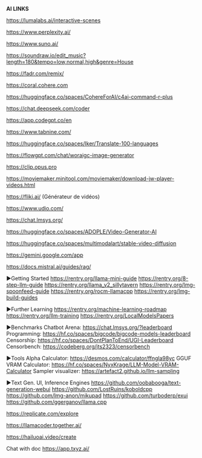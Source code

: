 **AI LINKS**

https://lumalabs.ai/interactive-scenes

https://www.perplexity.ai/

https://www.suno.ai/

https://soundraw.io/edit_music?length=180&tempo=low,normal,high&genre=House

https://fadr.com/remix/

https://coral.cohere.com

https://huggingface.co/spaces/CohereForAI/c4ai-command-r-plus

https://chat.deepseek.com/coder

https://app.codegpt.co/en

https://www.tabnine.com/

https://huggingface.co/spaces/Iker/Translate-100-languages

https://flowgpt.com/chat/woraigc-image-generator

https://clip.opus.pro

https://moviemaker.minitool.com/moviemaker/download-jw-player-videos.html

https://fliki.ai/ (Générateur de vidéos)

https://www.udio.com/

https://chat.lmsys.org/

https://huggingface.co/spaces/ADOPLE/Video-Generator-AI

https://huggingface.co/spaces/multimodalart/stable-video-diffusion

https://gemini.google.com/app 

https://docs.mistral.ai/guides/rag/

►Getting Started
https://rentry.org/llama-mini-guide
https://rentry.org/8-step-llm-guide
https://rentry.org/llama_v2_sillytavern
https://rentry.org/lmg-spoonfeed-guide
https://rentry.org/rocm-llamacpp
https://rentry.org/lmg-build-guides

►Further Learning
https://rentry.org/machine-learning-roadmap
https://rentry.org/llm-training
https://rentry.org/LocalModelsPapers

►Benchmarks
Chatbot Arena: https://chat.lmsys.org/?leaderboard
Programming: https://hf.co/spaces/bigcode/bigcode-models-leaderboard
Censorship: https://hf.co/spaces/DontPlanToEnd/UGI-Leaderboard
Censorbench: https://codeberg.org/jts2323/censorbench

►Tools
Alpha Calculator: https://desmos.com/calculator/ffngla98yc
GGUF VRAM Calculator: https://hf.co/spaces/NyxKrage/LLM-Model-VRAM-Calculator
Sampler visualizer: https://artefact2.github.io/llm-sampling

►Text Gen. UI, Inference Engines
https://github.com/oobabooga/text-generation-webui
https://github.com/LostRuins/koboldcpp
https://github.com/lmg-anon/mikupad
https://github.com/turboderp/exui
https://github.com/ggerganov/llama.cpp

https://replicate.com/explore

https://llamacoder.together.ai/

https://hailuoai.video/create

Chat with doc
https://app.txyz.ai/

